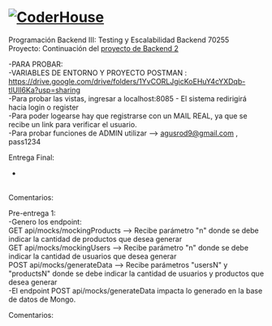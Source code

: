 # [![CoderHouse](https://www.coderhouse.com/imgs/ch.svg)](https://www.coderhouse.com/)

Programación Backend III: Testing y Escalabilidad Backend 70255<br>
Proyecto: Continuación del [proyecto de Backend 2](https://github.com/agusrod9/Backend2.git)

-PARA PROBAR: <br>
-VARIABLES DE ENTORNO Y PROYECTO POSTMAN : https://drive.google.com/drive/folders/1YvCORLJgicKoEHuY4cYXDqb-tlUlI6Ka?usp=sharing<br>
-Para probar las vistas, ingresar a localhost:8085 - El sistema redirigirá hacia login o register<br>
-Para poder logearse hay que registrarse con un MAIL REAL, ya que se recibe un link para verificar el usuario.<br>
-Para probar funciones de ADMIN utilizar --> agusrod9@gmail.com , pass1234<br>


Entrega Final: <br>
- <br>
<br>
Comentarios: <br>

Pre-entrega 1:<br>
-Genero los endpoint: <br>
GET api/mocks/mockingProducts  --> Recibe parámetro "n" donde se debe indicar la cantidad de productos que desea generar<br> 
GET api/mocks/mockingUsers  --> Recibe parámetro "n" donde se debe indicar la cantidad de usuarios que desea generar<br>
POST api/mocks/generateData  --> Recibe parámetros "usersN" y "productsN" donde se debe indicar la cantidad de usuarios y productos que desea generar <br>
-El endpoint POST api/mocks/generateData impacta lo generado en la base de datos de Mongo.<br>

Comentarios: <br>
<br>
